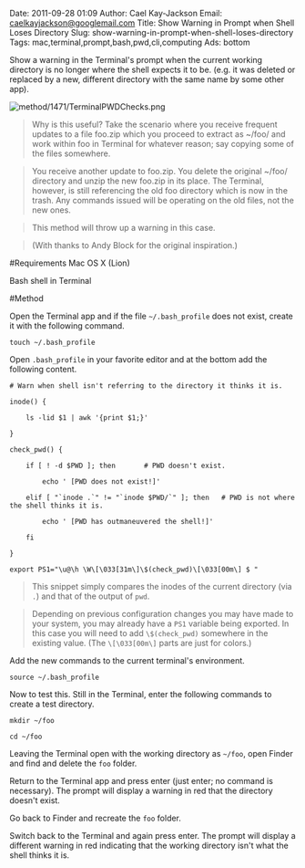 Date: 2011-09-28 01:09
Author: Cael Kay-Jackson
Email: caelkayjackson@googlemail.com
Title: Show Warning in Prompt when Shell Loses Directory
Slug: show-warning-in-prompt-when-shell-loses-directory
Tags: mac,terminal,prompt,bash,pwd,cli,computing
Ads: bottom

Show a warning in the Terminal's prompt when the current working directory is no longer where the shell expects it to be. (e.g. it was deleted or replaced by a new, different directory with the same name by some other app).

<!-- PELICAN_END_SUMMARY -->

![method/1471/TerminalPWDChecks.png](/images/method/1471/TerminalPWDChecks.png)



>Why is this useful? Take the scenario where you receive frequent updates to a file foo.zip which you proceed to extract as ~/foo/ and work within foo in Terminal for whatever reason; say copying some of the files somewhere.

>

>You receive another update to foo.zip. You delete the original ~/foo/ directory and unzip the new foo.zip in its place. The Terminal, however, is still referencing the old foo directory which is now in the trash. Any commands issued will be operating on the old files, not the new ones.

>

>This method will throw up a warning in this case.

>

>(With thanks to Andy Block for the original inspiration.)


#Requirements
Mac OS X (Lion)

Bash shell in Terminal

#Method

Open the Terminal app and if the file `~/.bash_profile` does not exist, create it with the following command.



`touch ~/.bash_profile`



Open `.bash_profile` in your favorite editor and at the bottom add the following content.



    # Warn when shell isn't referring to the directory it thinks it is.  

    inode() {  

        ls -lid $1 | awk '{print $1;}'  

    }  

    check_pwd() {  

        if [ ! -d $PWD ]; then       # PWD doesn't exist.  

            echo ' [PWD does not exist!]'  

        elif [ "`inode .`" != "`inode $PWD/`" ]; then   # PWD is not where the shell thinks it is.  

            echo ' [PWD has outmaneuvered the shell!]'  

        fi  

    }  

    export PS1="\u@\h \W\[\033[31m\]\$(check_pwd)\[\033[00m\] $ "




>This snippet simply compares the inodes of the current directory (via `.`) and that of the output of `pwd`.

>

>Depending on previous configuration changes you may have made to your system, you may already have a `PS1` variable being exported. In this case you will need to add `\$(check_pwd)` somewhere in the existing value. (The `\[\033[00m\]` parts are just for colors.)


Add the new commands to the current terminal's environment.



`source ~/.bash_profile`





Now to test this. Still in the Terminal, enter the following commands to create a test directory.



`mkdir ~/foo`  

`cd ~/foo`



Leaving the Terminal open with the working directory as `~/foo`, open Finder and find and delete the `foo` folder.



Return to the Terminal app and press enter (just enter; no command is necessary). The prompt will display a warning in red that the directory doesn't exist.



Go back to Finder and recreate the `foo` folder.



Switch back to the Terminal and again press enter. The prompt will display a different warning in red indicating that the working directory isn't what the shell thinks it is.







